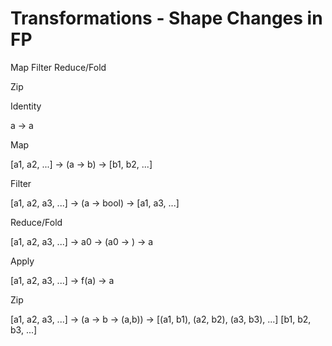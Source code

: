 # Transformations - Shape Changes in FP


Map
Filter
Reduce/Fold

Zip


Identity

a -> a


Map

[a1, a2, ...] -> (a -> b) -> [b1, b2, ...]


Filter

[a1, a2, a3, ...] -> (a -> bool) -> [a1, a3, ...]


Reduce/Fold

[a1, a2, a3, ...] -> a0 -> (a0 -> ) -> a

Apply

[a1, a2, a3, ...] -> f(a) -> a



Zip

[a1, a2, a3, ...]
                  -> (a -> b -> (a,b)) -> [(a1, b1), (a2, b2), (a3, b3), ...]
[b1, b2, b3, ...]

